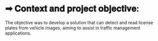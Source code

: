 # ➡ 𝐂𝐨𝐧𝐭𝐞𝐱𝐭 𝐚𝐧𝐝 𝐩𝐫𝐨𝐣𝐞𝐜𝐭 𝐨𝐛𝐣𝐞𝐜𝐭𝐢𝐯𝐞:

The objective was to develop a solution that can detect and read license plates from vehicle images, aiming to assist in traffic management applications.
